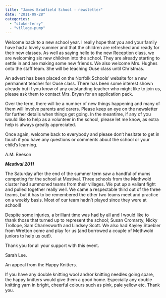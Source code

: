```yaml
---
title: "James Bradfield School - newsletter"
date: "2011-09-28"
categories: 
  - "stoke-ferry"
  - "village-pump"
---
```


Welcome back to a new school year. I really hope that you and your family have had a lovely summer and that the children are refreshed and ready for their new classes. As well as saying hello to the new Reception class, we are welcoming six new children into the school. They are already starting to settle in and are making some new friends. We also welcome Mrs. Hughes onto the staff team. She will be teaching Ouse class until Christmas.

An advert has been placed on the Norfolk Schools’ website for a new permanent teacher for Ouse class. There has been some interest shown already but if you know of any outstanding teacher who might like to join us, please ask them to contact Mrs. Bryan for an application pack.

Over the term, there will be a number of new things happening and many of them will involve parents and carers. Please keep an eye on the newsletter for further details when things get going. In the meantime, if any of you would like to help as a volunteer in the school, please let me know, as extra help is always greatly appreciated.

Once again, welcome back to everybody and please don’t hesitate to get in touch if you have any questions or comments about the school or your child’s learning.

A.M. Beeson

_**Mestival 2011**_

The Saturday after the end of the summer term saw a handful of mums competing for the school at Mestival. Three schools from the Methwold cluster had summoned teams from their villages. We put up a valiant fight and pulled together really well. We came a respectable third out of the three teams, but it has to be remembered the other two teams meet and practice on a weekly basis. Most of our team hadn’t played since they were at school!!

Despite some injuries, a brilliant time was had by all and I would like to thank those that turned up to represent the school; Susan Cromarty, Nicky Trollope, Sam Charlesworth and Lindsey Scott. We also had Kayley Staebler from Wretton come and play for us (and borrowed a couple of Methwold juniors to help us out!).

Thank you for all your support with this event.

Sarah Lee.

An appeal from the Happy Knitters.

If you have any double knitting wool and/or knitting needles going spare, the happy knitters would give them a good home. Especially any double knitting yarn in bright, cheerful colours such as pink, pale yellow etc. Thank you.
